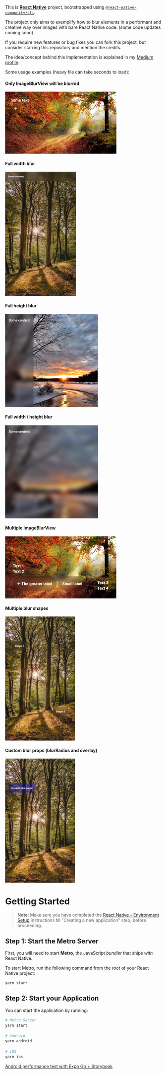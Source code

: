 This is [**React Native**](https://reactnative.dev) project, bootstrapped using [`@react-native-community/cli`](https://github.com/react-native-community/cli).

The project only aims to exemplify how to blur elements in a performant and creative way over images with bare React Native code. (some code updates coming soon)

If you require new features or bug fixes you can fork this project, but consider starring this repository and mention the credits.

The idea/concept behind this implementation is explained in my [Medium profile](https://ggraeff.medium.com/a-creative-and-performant-way-of-blur-elements-views-in-react-native-ios-android-42e6aea98654).

Some usage examples (heavy file can take seconds to load):

#### Only ImageBlurView will be blurred

<img height="200" alt="usage-example-1" src="docs/usage-example-1.png">

#### Full width blur

<img height="400" alt="usage-example-2" src="docs/usage-example-2.png">

#### Full height blur

<img height="300" alt="usage-example-3" src="docs/usage-example-3.png">

#### Full width / height blur

<img height="300" alt="usage-example-4" src="docs/usage-example-4.png">

#### Multiple ImageBlurView

<img height="200" alt="usage-example-5" src="docs/usage-example-5.png">

#### Multiple blur shapes

<img height="400" alt="usage-example-6" src="docs/usage-example-6.png">

#### Custom blur props (blurRadius and overlay)

<img height="400" alt="usage-example-7" src="docs/usage-example-7.png">

# Getting Started

> **Note**: Make sure you have completed the [React Native - Environment Setup](https://reactnative.dev/docs/environment-setup) instructions till "Creating a new application" step, before proceeding.

## Step 1: Start the Metro Server

First, you will need to start **Metro**, the JavaScript _bundler_ that ships _with_ React Native.

To start Metro, run the following command from the _root_ of your React Native project:

```bash
yarn start
```

## Step 2: Start your Application

You can start the application by running:

```bash
# Metro Server
yarn start

# Android
yarn android

# iOS
yarn ios
```

[Android performance test with Expo Go + Storybook](docs/AndroidPerformance.md)
